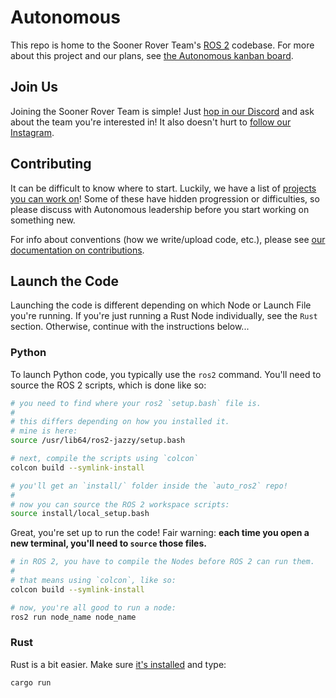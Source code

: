 # Autonomous

This repo is home to the Sooner Rover Team's [ROS 2](https://ros.org/) codebase. For more about this project and our plans, see [the Autonomous kanban board](https://github.com/orgs/Sooner-Rover-Team/projects/4/views/1).

## Join Us

Joining the Sooner Rover Team is simple! Just [hop in our Discord](https://discord.gg/qBHR26S6N5) and ask about the team you're interested in! It also doesn't hurt to [follow our Instagram](https://www.instagram.com/soonerrover/).

## Contributing

It can be difficult to know where to start. Luckily, we have a list of [projects you can work on](https://github.com/orgs/Sooner-Rover-Team/projects/4/views/1)! Some of these have hidden progression or difficulties, so please discuss with Autonomous leadership before you start working on something new.

For info about conventions (how we write/upload code, etc.), please see [our documentation on contributions](./CONTRIBUTING.md).

## Launch the Code

Launching the code is different depending on which Node or Launch File you're running. If you're just running a Rust Node individually, see the `Rust` section. Otherwise, continue with the instructions below...

### Python

To launch Python code, you typically use the `ros2` command. You'll need to source the ROS 2 scripts, which is done like so:

```bash
# you need to find where your ros2 `setup.bash` file is.
#
# this differs depending on how you installed it. 
# mine is here:
source /usr/lib64/ros2-jazzy/setup.bash

# next, compile the scripts using `colcon`
colcon build --symlink-install

# you'll get an `install/` folder inside the `auto_ros2` repo!
#
# now you can source the ROS 2 workspace scripts:
source install/local_setup.bash
```

Great, you're set up to run the code! Fair warning: **each time you open a new terminal, you'll need to `source` those files.**

```bash
# in ROS 2, you have to compile the Nodes before ROS 2 can run them.
#
# that means using `colcon`, like so:
colcon build --symlink-install

# now, you're all good to run a node:
ros2 run node_name node_name
```

### Rust

Rust is a bit easier. Make sure [it's installed](./CONTRIBUTING.md) and type:

```bash
cargo run
```
